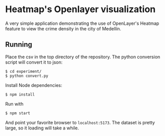 # Heatmap's Openlayer visualization

A very simple application demonstrating the use of OpenLayer's Heatmap feature to view the crime density in the city of Medellín.

## Running

Place the csv in the top directory of the repository. The python conversion script will convert it to json:

```
$ cd experiment/
$ python convert.py
```

Install Node dependencies:
```
$ npm install
```

Run with
```
$ npm start
```

And point your favorite browser to `localhost:5173`.
The dataset is pretty large, so it loading will take a while.
